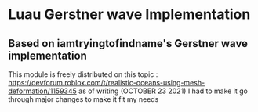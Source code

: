 # Luau Gerstner wave Implementation

## Based on iamtryingtofindname's Gerstner wave implementation

This module is freely distributed on this topic : https://devforum.roblox.com/t/realistic-oceans-using-mesh-deformation/1159345 as of writing (OCTOBER 23 2021)
I had to make it go through major changes to make it fit my needs
